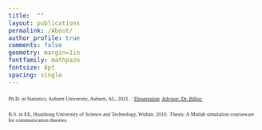 ```yaml
---
title:  ""
layout: publications
permalink: /About/
author_profile: true
comments: false
geometry: margin=1in
fontfamily: mathpazo
fontsize: 8pt
spacing: single
---
```


<p>
<span style="font-family:Times New Roman; font-size:0.75em;"> 
Ph.D. in Statistics, Auburn University, Auburn, AL, 2021.</span>
<span style="font-family:Times New Roman; font-size:0.75em;"> 
: <a href="https://etd.auburn.edu/handle/10415/8064">Dissertation</a></span>

<span style="font-family:Times New Roman; font-size:0.75em;"> 
<a href="https://www.auburn.edu/cosam/climate_resilience/people/faculty/billor.htm">Advisor: Dr. Billor.</a>
</span>
</p>

<p>
<span style="font-family:Times New Roman; font-size:0.75em;"> 
B.S. in EE, Huazhong University of Science and Technology, Wuhan. 2010.</span>
<span style="font-family:Times New Roman; font-size:0.75em;"> 
 Thesis: A Matlab simulation courseware for communication theories.
</span>
</p>





